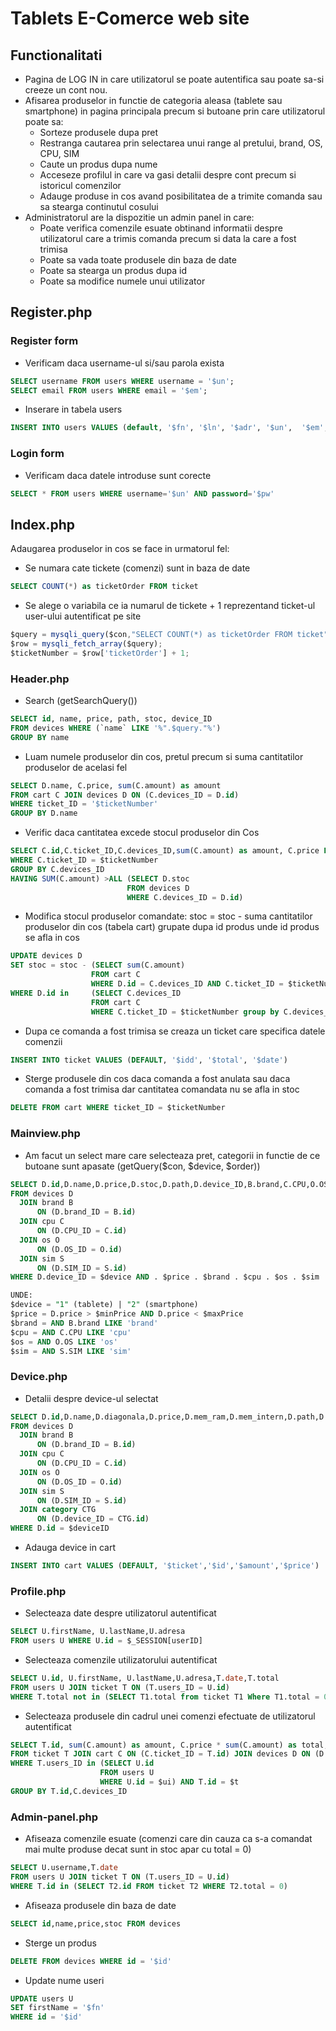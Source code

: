 # Tablets E-Comerce web site

## Functionalitati
* Pagina de LOG IN in care utilizatorul se poate autentifica sau poate sa-si creeze un cont nou.
* Afisarea produselor in functie de categoria aleasa (tablete sau smartphone) in pagina principala precum si butoane prin care utilizatorul poate sa:
  * Sorteze produsele dupa pret
  * Restranga cautarea prin selectarea unui range al pretului, brand, OS, CPU, SIM
  * Caute un produs dupa nume
  * Acceseze profilul in care va gasi detalii despre cont precum si istoricul comenzilor
  * Adauge produse in cos avand posibilitatea de a trimite comanda sau sa stearga continutul cosului
* Administratorul are la dispozitie un admin panel in care:
  * Poate verifica comenzile esuate obtinand informatii despre utilizatorul care a trimis comanda precum si data la care a fost trimisa
  * Poate sa vada toate produsele din baza de date
  * Poate sa stearga un produs dupa id
  * Poate sa modifice numele unui utilizator


## Register.php
### Register form

-  Verificam daca username-ul si/sau parola exista

```sql
SELECT username FROM users WHERE username = '$un';
SELECT email FROM users WHERE email = '$em';
```
* Inserare in tabela users

```sql
INSERT INTO users VALUES (default, '$fn', '$ln', '$adr', '$un',  '$em', '$encryptedPw', '$date', '$rights')
```
### Login form
* Verificam daca datele introduse sunt corecte

```sql
SELECT * FROM users WHERE username='$un' AND password='$pw'
```


## Index.php
Adaugarea produselor in cos se face in urmatorul fel:

* Se numara cate tickete (comenzi) sunt in baza de date

```sql
SELECT COUNT(*) as ticketOrder FROM ticket
```
* Se alege o variabila ce ia numarul de tickete + 1 reprezentand ticket-ul user-ului autentificat pe site

```javascript
$query = mysqli_query($con,"SELECT COUNT(*) as ticketOrder FROM ticket");
$row = mysqli_fetch_array($query);
$ticketNumber = $row['ticketOrder'] + 1;
```

### Header.php

* Search (getSearchQuery())

```sql
SELECT id, name, price, path, stoc, device_ID
FROM devices WHERE (`name` LIKE '%".$query."%')
GROUP BY name
```

* Luam numele produselor din cos, pretul precum si suma cantitatilor produselor de acelasi fel

```sql
SELECT D.name, C.price, sum(C.amount) as amount
FROM cart C JOIN devices D ON (C.devices_ID = D.id)
WHERE ticket_ID = '$ticketNumber'
GROUP BY D.name
```

* Verific daca cantitatea excede stocul produselor din Cos

```sql
SELECT C.id,C.ticket_ID,C.devices_ID,sum(C.amount) as amount, C.price FROM cart C
WHERE C.ticket_ID = $ticketNumber
GROUP BY C.devices_ID
HAVING SUM(C.amount) >ALL (SELECT D.stoc
                          FROM devices D
                          WHERE C.devices_ID = D.id)
```

* Modifica stocul produselor comandate: stoc = stoc - suma cantitatilor produselor din cos (tabela cart) grupate dupa id produs unde id produs se afla in cos

```sql
UPDATE devices D
SET stoc = stoc - (SELECT sum(C.amount)
                  FROM cart C
                  WHERE D.id = C.devices_ID AND C.ticket_ID = $ticketNumber group by C.devices_ID)
WHERE D.id in     (SELECT C.devices_ID
                  FROM cart C
                  WHERE C.ticket_ID = $ticketNumber group by C.devices_ID)
```

* Dupa ce comanda a fost trimisa se creaza un ticket care specifica datele comenzii

```sql
INSERT INTO ticket VALUES (DEFAULT, '$idd', '$total', '$date')
```

* Sterge produsele din cos daca comanda a fost anulata sau daca comanda a fost trimisa dar cantitatea comandata nu se afla in stoc

```sql
DELETE FROM cart WHERE ticket_ID = $ticketNumber
```

### Mainview.php
* Am facut un select mare care selecteaza pret, categorii in functie de ce butoane sunt apasate (getQuery($con, $device, $order))

```sql
SELECT D.id,D.name,D.price,D.stoc,D.path,D.device_ID,B.brand,C.CPU,O.OS,S.SIM
FROM devices D
  JOIN brand B
      ON (D.brand_ID = B.id)
  JOIN cpu C
      ON (D.CPU_ID = C.id)
  JOIN os O
      ON (D.OS_ID = O.id)
  JOIN sim S
      ON (D.SIM_ID = S.id)
WHERE D.device_ID = $device AND . $price . $brand . $cpu . $os . $sim . $order

UNDE:
$device = "1" (tablete) | "2" (smartphone)
$price = D.price > $minPrice AND D.price < $maxPrice
$brand = AND B.brand LIKE 'brand'
$cpu = AND C.CPU LIKE 'cpu'
$os = AND O.OS LIKE 'os'
$sim = AND S.SIM LIKE 'sim'
```

### Device.php
* Detalii despre device-ul selectat

```sql
SELECT D.id,D.name,D.diagonala,D.price,D.mem_ram,D.mem_intern,D.path,D.stoc,B.brand,C.CPU,O.OS,S.SIM,CTG.name as deviceName
FROM devices D
  JOIN brand B
      ON (D.brand_ID = B.id)
  JOIN cpu C
      ON (D.CPU_ID = C.id)
  JOIN os O
      ON (D.OS_ID = O.id)
  JOIN sim S
      ON (D.SIM_ID = S.id)
  JOIN category CTG
      ON (D.device_ID = CTG.id)
WHERE D.id = $deviceID
```

* Adauga device in cart

```sql
INSERT INTO cart VALUES (DEFAULT, '$ticket','$id','$amount','$price')
```

### Profile.php

* Selecteaza date despre utilizatorul autentificat

```sql
SELECT U.firstName, U.lastName,U.adresa
FROM users U WHERE U.id = $_SESSION[userID]
```

* Selecteaza comenzile utilizatorului autentificat

```sql
SELECT U.id, U.firstName, U.lastName,U.adresa,T.date,T.total
FROM users U JOIN ticket T ON (T.users_ID = U.id)
WHERE T.total not in (SELECT T1.total from ticket T1 Where T1.total = 0) AND U.id = $ui
```

* Selecteaza produsele din cadrul unei comenzi efectuate de utilizatorul autentificat

```sql
SELECT T.id, sum(C.amount) as amount, C.price * sum(C.amount) as total, D.name
FROM ticket T JOIN cart C ON (C.ticket_ID = T.id) JOIN devices D ON (D.id = C.devices_ID)
WHERE T.users_ID in (SELECT U.id
                    FROM users U
                    WHERE U.id = $ui) AND T.id = $t
GROUP BY T.id,C.devices_ID
```

### Admin-panel.php
* Afiseaza comenzile esuate (comenzi care din cauza ca s-a comandat mai multe produse decat sunt in stoc apar cu total = 0)

```sql
SELECT U.username,T.date
FROM users U JOIN ticket T ON (T.users_ID = U.id)
WHERE T.id in (SELECT T2.id FROM ticket T2 WHERE T2.total = 0)
```

* Afiseaza produsele din baza de date

```sql
SELECT id,name,price,stoc FROM devices
```

* Sterge un produs

```sql
DELETE FROM devices WHERE id = '$id'
```
* Update nume useri

```sql
UPDATE users U
SET firstName = '$fn'
WHERE id = '$id'
```
